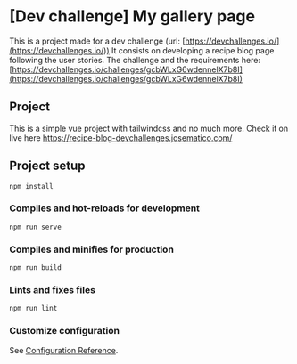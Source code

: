 # [Dev challenge] My gallery page

This is a project made for a dev challenge (url: [https://devchallenges.io/](https://devchallenges.io/)) It consists on developing a recipe blog page following the user stories.
The challenge and the requirements here: [https://devchallenges.io/challenges/gcbWLxG6wdennelX7b8I](https://devchallenges.io/challenges/gcbWLxG6wdennelX7b8I)

## Project

This is a simple vue project with tailwindcss and no much more. Check it on live here https://recipe-blog-devchallenges.josematico.com/

## Project setup

```
npm install
```

### Compiles and hot-reloads for development

```
npm run serve
```

### Compiles and minifies for production

```
npm run build
```

### Lints and fixes files

```
npm run lint
```

### Customize configuration

See [Configuration Reference](https://cli.vuejs.org/config/).
